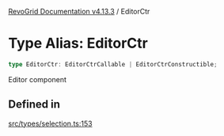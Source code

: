 [RevoGrid Documentation v4.13.3](README.md) / EditorCtr

# Type Alias: EditorCtr

```ts
type EditorCtr: EditorCtrCallable | EditorCtrConstructible;
```

Editor component

## Defined in

[src/types/selection.ts:153](https://github.com/revolist/revogrid/blob/827fce61250cb005ab132b3ed11b8ae836712e7b/src/types/selection.ts#L153)
